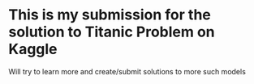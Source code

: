 # This is my submission for the solution to Titanic Problem on Kaggle

Will try to learn more and create/submit solutions to more such models
